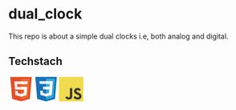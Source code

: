 # dual_clock
This repo is about a simple dual clocks i.e, both analog and digital.

## Techstach

[<img align = "left" width = "50px" height = "50px" src = "https://github.com/devicons/devicon/blob/master/icons/html5/html5-original.svg"/>]()
[<img align = "left" width = "50px" height = "50px" src = "https://github.com/devicons/devicon/blob/master/icons/css3/css3-original.svg"/>]()
[<img align = "left" width = "50px" height = "50px" src = "https://github.com/devicons/devicon/blob/master/icons/javascript/javascript-original.svg"/>]()
